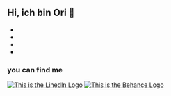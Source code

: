 ## Hi, ich bin Ori :honeybee:

<!-- Love**is**bold  (Bold)
A*cat*meow  (italic)
This is really***very***important text (Bold & Italic)-->

-
-
-
-

### you can find me
   [![This is the LinedIn Logo](https://img.shields.io/badge/LinkedIn-0077B5?style=for-the-badge&logo=linkedin&logoColor=white)](https://www.linkedin.com/in/oriana-quintero/)
   [![This is the Behance Logo](https://img.shields.io/badge/Behance-0054F7?style=for-the-badge&logo=behance&logoColor=white)](https://www.behance.net/orianaqh)


